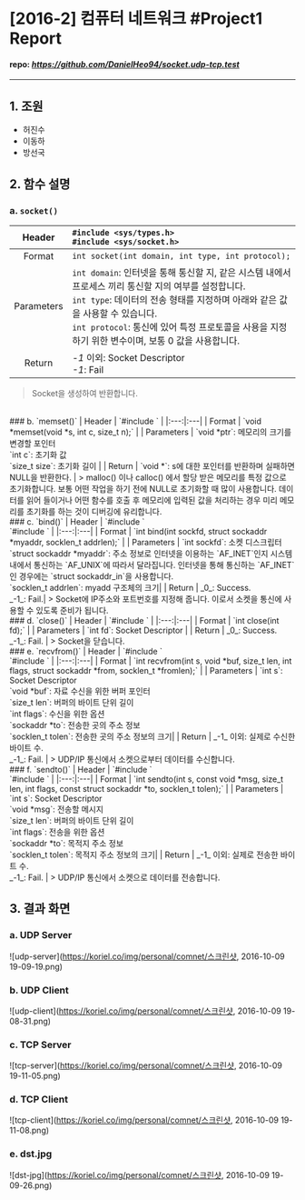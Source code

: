 # [2016-2] 컴퓨터 네트워크 #Project1 Report
#### repo: _https://github.com/DanielHeo94/socket.udp-tcp.test_
---

## 1. 조원
- 허진수
- 이동하
- 방선국

## 2. 함수 설명
### a. `socket()`

| Header | `#include <sys/types.h>` <br> `#include <sys/socket.h>` |
| :---:|:--- |
| Format  | `int socket(int domain, int type, int protocol);` |
| Parameters  |  `int domain`: 인터넷을 통해 통신할 지, 같은 시스템 내에서 프로세스 끼리 통신할 지의 여부를 설정합니다. <br> `int type`: 데이터의 전송 형태를 지정하며 아래와 같은 값을 사용할 수 있습니다. <br> `int protocol`: 통신에 있어 특정 프로토콜을 사용을 지정하기 위한 변수이며, 보통 0 값을 사용합니다. |
| Return | _-1_ 이외: Socket Descriptor <br> _-1_: Fail  |
> Socket을 생성하여 반환합니다.

<br>
### b. `memset()`
| Header | `#include <string.h>` |
|:---:|:---|
| Format | `void *memset(void *s, int c, size_t n);` |
| Parameters | `void *ptr`:	메모리의 크기를 변경할 포인터 <br> `int c`:	초기화 값 <br> `size_t size`:	초기화 길이 |
| Return | `void *`:	s에 대한 포인터를 반환하며 실패하면 NULL을 반환한다. |
> malloc() 이나 calloc() 에서 할당 받은 메모리를 특정 값으로 초기화합니다. 보통 어떤 작업을 하기 전에 NULL로 초기화할 때 많이 사용합니다.
데이터를 읽어 들이거나 어떤 함수를 호출 후 메모리에 입력된 값을 처리하는 경우 미리 메모리를 초기화를 하는 것이 디버깅에 유리합니다.

<br>
### c. `bind()`
| Header | `#include <sys/types.h>` <br> `#include <sys/socket.h>` |
|:---:|:---|
| Format | `int bind(int sockfd, struct sockaddr *myaddr, socklen_t addrlen);` |
| Parameters | `int sockfd`: 소켓 디스크립터 <br> `struct sockaddr *myaddr`: 주소 정보로 인터넷을 이용하는 `AF_INET`인지 시스템 내에서 통신하는 `AF_UNIX`에 따라서 달라집니다. 인터넷을 통해 통신하는 `AF_INET`인 경우에는 `struct sockaddr_in`을 사용합니다. <br> `socklen_t addrlen`: myadd 구조체의 크기|
| Return | _0_:	Success. <br> _-1_: Fail.|
> Socket에 IP주소와 포트번호를 지정해 줍니다. 이로서 소켓을 통신에 사용할 수 있도록 준비가 됩니다.

<br>
### d. `close()`
| Header | `#include <unistd.h>` |
|:---:|:---|
| Format | `int close(int fd);` |
| Parameters | `int fd`: Socket Descriptor |
| Return | _0_:	Success. <br> _-1_: Fail. |
> Socket을 닫습니다.

<br>
### e. `recvfrom()`
| Header | `#include <sys/types.h>` <br> `#include <sys/socket.h>` |
|:---:|:---|
| Format | `int recvfrom(int s, void *buf, size_t len, int flags, struct sockaddr *from, socklen_t *fromlen);` |
| Parameters | `int s`: Socket Descriptor <br> `void *buf`: 자료 수신을 위한 버퍼 포인터 <br> `size_t len`: 버퍼의 바이트 단위 길이 <br> `int flags`: 수신을 위한 옵션 <br> `sockaddr *to`: 전송한 곳의 주소 정보 <br> `socklen_t tolen`: 전송한 곳의 주소 정보의 크기|
| Return | _-1_ 이외:	실제로 수신한 바이트 수. <br> _-1_: Fail. |
> UDP/IP 통신에서 소켓으로부터 데이터를 수신합니다.

<br>
### f. `sendto()`
| Header | `#include <sys/types.h>` <br> `#include <sys/socket.h>` |
|:---:|:---|
| Format | `int sendto(int s, const void *msg, size_t len, int flags, const struct sockaddr *to, socklen_t tolen);` |
| Parameters | `int s`: Socket Descriptor <br> `void *msg`: 전송할 메시지 <br> `size_t len`: 버퍼의 바이트 단위 길이 <br> `int flags`: 전송을 위한 옵션 <br> `sockaddr *to`: 목적지 주소 정보 <br> `socklen_t tolen`: 목적지 주소 정보의 크기|
| Return | _-1_ 이외:	실제로 전송한 바이트 수. <br> _-1_: Fail. |
> UDP/IP 통신에서 소켓으로 데이터를 전송합니다.

## 3. 결과 화면

### a. UDP Server
![udp-server](https://koriel.co/img/personal/comnet/스크린샷, 2016-10-09 19-09-19.png)

### b. UDP Client
![udp-client](https://koriel.co/img/personal/comnet/스크린샷, 2016-10-09 19-08-31.png)

### c. TCP Server
![tcp-server](https://koriel.co/img/personal/comnet/스크린샷, 2016-10-09 19-11-05.png)

### d. TCP Client
![tcp-client](https://koriel.co/img/personal/comnet/스크린샷, 2016-10-09 19-11-08.png)

### e. dst.jpg
![dst-jpg](https://koriel.co/img/personal/comnet/스크린샷, 2016-10-09 19-09-26.png)
